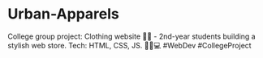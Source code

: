 # Urban-Apparels
College group project: Clothing website 🛒👗 - 2nd-year students building a stylish web store. Tech: HTML, CSS, JS. 👨‍💻💻 #WebDev #CollegeProject
